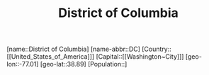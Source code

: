 ﻿---
title: "District of Columbia"
location: [38.89,-77.01]
type: State
tags:
- geo/State


SpocWebEntityId: 36034
isDeleted: false
confidential: public

---
[name::District of Columbia]
[name-abbr::DC]
[Country::[[United_States_of_America]]]
[Capital::[[Washington~City]]]
[geo-lon::-77.01]
[geo-lat::38.89]
[Population::]

